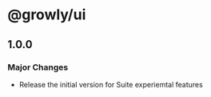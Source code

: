 # @growly/ui

## 1.0.0

### Major Changes

- Release the initial version for Suite experiemtal features
